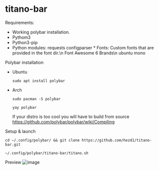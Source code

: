 # titano-bar
Requirements:

   *    Working polybar installation.
   *    Pythom3
   *    Python3-pip
   *    Python modules:
            requests
            configparser
    *   Fonts:
          Custom fonts that are provided in the font dir.\n
          Font Awesome 6 Brands\n
          ubuntu mono          
          
  Polybar installation
  
   *  Ubuntu
    
        `sudo apt install polybar`
   * Arch
    
        `sudo pacman -S polybar`
        
        `yay polybar`
        
        If your distro is too cool you will have to build from source        
        https://github.com/polybar/polybar/wiki/Compiling
        
   Setup & launch
   
  `cd ~/.config/polybar/ && git clone https://github.com/hezd1/titano-bar.git`
  
   `~/.config/polybar/titano-bar/titano.sh`
    
   Preview
![image](https://user-images.githubusercontent.com/25522056/160284223-53952244-ebb2-4d48-ab57-5a08dda2f35a.png)
